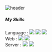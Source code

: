![header](https://capsule-render.vercel.app/api?type=cylinder&color=auto&height=300&section=header&text=seungmi%20Kim&fontSize=60)  

##### My Skills  
Language : <img src="https://img.shields.io/badge/Java-green?style=flat&logo=Java&logoColor=007396"/> <img src="https://img.shields.io/badge/JavaScript-yellow?style=flat&logo=Javascript&logoColor=F7DF1E"/> <img src="https://img.shields.io/badge/Python-lightblue?style=flat&logo=Python&logoColor=3776AB"/>  
Web : <img src="https://img.shields.io/badge/HTML5-orange?style=flat&logo=HTML5&logoColor=E34F26"/> <img src="https://img.shields.io/badge/CSS3-lightgreen?style=flat&logo=CSS3&logoColor=1572B6"/>    
Server : <img src="https://img.shields.io/badge/Jupyter-white?style=flat&logo=Jupyter&logoColor=F37626"/> <img src="https://img.shields.io/badge/Node.js-pink?style=flat&logo=Node.js&logoColor=339933"/>  




